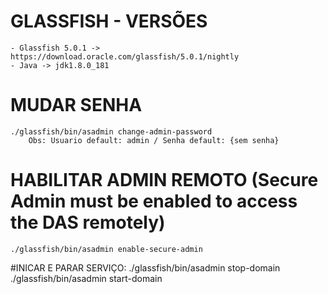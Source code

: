 # GLASSFISH - VERSÕES
	- Glassfish 5.0.1 -> https://download.oracle.com/glassfish/5.0.1/nightly
	- Java -> jdk1.8.0_181

# MUDAR SENHA
	./glassfish/bin/asadmin change-admin-password
		Obs: Usuario default: admin / Senha default: {sem senha}

# HABILITAR ADMIN REMOTO (Secure Admin must be enabled to access the DAS remotely)
	./glassfish/bin/asadmin enable-secure-admin

#INICAR E PARAR SERVIÇO:
	./glassfish/bin/asadmin stop-domain
	./glassfish/bin/asadmin start-domain